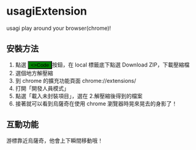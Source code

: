 # usagiExtension

usagi play around your browser(chrome)!

## 安裝方法

1. 點選 <button style="background-color: green"><>Code </button>按鈕，在 local 標籤底下點選 Download ZIP，下載壓縮檔
2. 選個地方解壓縮
3. 到 chrome 的擴充功能頁面 chrome://extensions/
4. 打開「開發人員模式」
5. 點選「載入未封裝項目」，選在 2.解壓縮後得到的檔案
6. 接著就可以看到烏薩奇在使用 chrome 瀏覽器時晃來晃去的身影了！

## 互動功能

游標靠近烏薩奇，他會上下瞬間移動哦！


